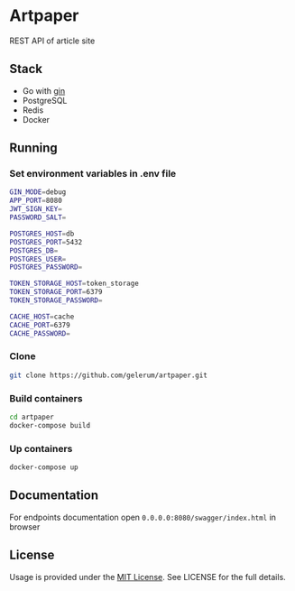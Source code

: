 # Artpaper
REST API of article site
## Stack
- Go with [gin](https://github.com/gin-gonic/gin)
- PostgreSQL
- Redis
- Docker
## Running
### Set environment variables in .env file
```bash
GIN_MODE=debug
APP_PORT=8080
JWT_SIGN_KEY=
PASSWORD_SALT=

POSTGRES_HOST=db
POSTGRES_PORT=5432
POSTGRES_DB=
POSTGRES_USER=
POSTGRES_PASSWORD=

TOKEN_STORAGE_HOST=token_storage
TOKEN_STORAGE_PORT=6379
TOKEN_STORAGE_PASSWORD=

CACHE_HOST=cache
CACHE_PORT=6379
CACHE_PASSWORD=
```
### Clone
```bash
git clone https://github.com/gelerum/artpaper.git
```
### Build containers
```bash
cd artpaper
docker-compose build
```
### Up containers
```bash
docker-compose up
```
## Documentation
For endpoints documentation open `0.0.0.0:8080/swagger/index.html` in browser
## License
Usage is provided under the [MIT License](https://opensource.org/licenses/mit-license.php). See LICENSE for the full details.
